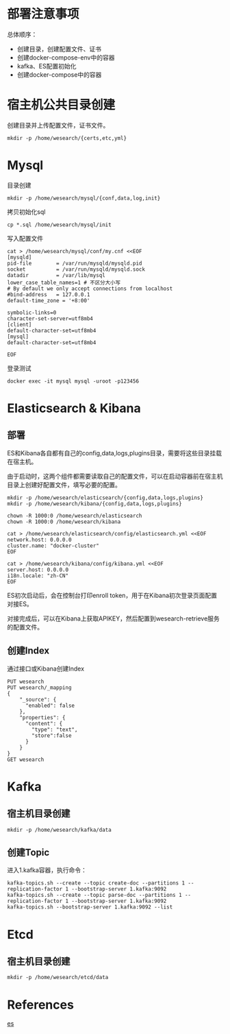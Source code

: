 # 部署注意事项
总体顺序：
* 创建目录，创建配置文件、证书
* 创建docker-compose-env中的容器
* kafka、ES配置初始化
* 创建docker-compose中的容器

# 宿主机公共目录创建
创建目录并上传配置文件，证书文件。
```shell
mkdir -p /home/wesearch/{certs,etc,yml}
```
# Mysql
目录创建
```shell
mkdir -p /home/wesearch/mysql/{conf,data,log,init}
```

拷贝初始化sql
```shell
cp *.sql /home/wesearch/mysql/init
```

写入配置文件
```shell
cat > /home/wesearch/mysql/conf/my.cnf <<EOF
[mysqld]
pid-file        = /var/run/mysqld/mysqld.pid
socket          = /var/run/mysqld/mysqld.sock
datadir         = /var/lib/mysql
lower_case_table_names=1 # 不区分大小写
# By default we only accept connections from localhost
#bind-address   = 127.0.0.1
default-time_zone = '+8:00'

symbolic-links=0
character-set-server=utf8mb4
[client]
default-character-set=utf8mb4
[mysql]
default-character-set=utf8mb4

EOF
```
登录测试
```shell
docker exec -it mysql mysql -uroot -p123456
```
# Elasticsearch & Kibana
## 部署
ES和Kibana各自都有自己的config,data,logs,plugins目录，需要将这些目录挂载在宿主机。

由于启动时，这两个组件都需要读取自己的配置文件，可以在启动容器前在宿主机目录上创建好配置文件，填写必要的配置。
```shell
mkdir -p /home/wesearch/elasticsearch/{config,data,logs,plugins}
mkdir -p /home/wesearch/kibana/{config,data,logs,plugins}

chown -R 1000:0 /home/wesearch/elasticsearch
chown -R 1000:0 /home/wesearch/kibana

cat > /home/wesearch/elasticsearch/config/elasticsearch.yml <<EOF
network.host: 0.0.0.0
cluster.name: "docker-cluster"
EOF

cat > /home/wesearch/kibana/config/kibana.yml <<EOF
server.host: 0.0.0.0
i18n.locale: "zh-CN"
EOF
```

ES初次启动后，会在控制台打印enroll token，用于在Kibana初次登录页面配置对接ES。 

对接完成后，可以在Kibana上获取APIKEY，然后配置到wesearch-retrieve服务的配置文件。
## 创建Index
通过接口或Kibana创建Index
```shell
PUT wesearch
PUT wesearch/_mapping
{
    "_source": {
      "enabled": false
    },
    "properties": {
      "content": {
        "type": "text",
        "store":false
      }
    }
}
GET wesearch
```
# Kafka
## 宿主机目录创建
```shell
mkdir -p /home/wesearch/kafka/data
```
## 创建Topic
进入1.kafka容器，执行命令：
```shell
kafka-topics.sh --create --topic create-doc --partitions 1 --replication-factor 1 --bootstrap-server 1.kafka:9092
kafka-topics.sh --create --topic parse-doc --partitions 1 --replication-factor 1 --bootstrap-server 1.kafka:9092
kafka-topics.sh --bootstrap-server 1.kafka:9092 --list
```

# Etcd
## 宿主机目录创建
```shell
mkdir -p /home/wesearch/etcd/data
```

# References
[es](https://www.elastic.co/guide/en/elasticsearch/reference/current/docker.html#docker-config-bind-mount)